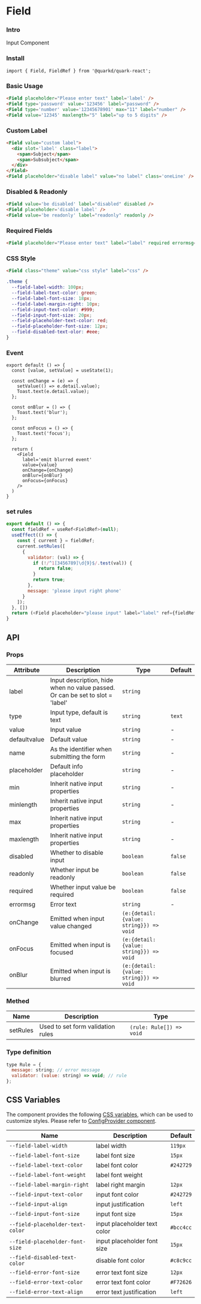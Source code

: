 # Field

### Intro

Input Component

### Install

```tsx
import { Field, FieldRef } from '@quarkd/quark-react';
```

### Basic Usage

```html
<Field placeholder="Please enter text" label='label' />
<Field type='password' value='123456' label="password" />
<Field type='number' value='12345678901' max="11" label="number" />
<Field value='12345' maxlength="5" label="up to 5 digits" />
```

### Custom Label
```html
<Field value="custom label">
  <div slot='label' class="label">
    <span>Subject</span>
    <span>Subsubject</span>
  </div>
</Field>
<Field placeholder="disable label" value="no label" class='oneLine' />
```
### Disabled & Readonly
```html
<Field value='be disabled' label="disabled" disabled />
<Field placeholder='disable label' />
<Field value='be readonly' label="readonly" readonly />
```
### Required Fields
```html
<Field placeholder="Please enter text" label="label" required errormsg="can not be empty" />
```
### CSS Style
```html
<Field class="theme" value="css style" label="css" />
```

```css
.theme {
  --field-label-width: 100px;
  --field-label-text-color: green;
  --field-label-font-size: 18px;
  --field-label-margin-right: 10px;
  --field-input-text-color: #999;
  --field-input-font-size: 20px;
  --field-placeholder-text-color: red;
  --field-placeholder-font-size: 12px;
  --field-disabled-text-olor: #eee;
}
```
### Event
```tsx
export default () => {
  const [value, setValue] = useState(1);

  const onChange = (e) => {
    setValue(() => e.detail.value);
    Toast.text(e.detail.value);
  };

  const onBlur = () => {
    Toast.text('blur');
  };

  const onFocus = () => {
    Toast.text('focus');
  };

  return (
    <Field
      label='emit blurred event'
      value={value}
      onChange={onChange}
      onBlur={onBlur}
      onFocus={onFocus}
    />
  )
}
```

### set rules
```js
export default () => {
  const fieldRef = useRef<FieldRef>(null);
  useEffect(() => {
    const { current } = fieldRef;
    current.setRules([
      {
        validator: (val) => {
          if (!/^1[3456789]\d{9}$/.test(val)) {
            return false;
          }
          return true;
        },
        message: 'please input right phone'
      }
    ]);
  }, [])
  return (<Field placeholder="please input" label="label" ref={fieldRef} />)
}
```

## API

### Props

| Attribute     | Description                       | Type   | Default          |
|---------------|-----------------------------------|--------|------------------|
| label         | Input description, hide when no value passed. Or can be set to slot = 'label' | `string`
| type          | Input type, default is text       | `string` | `text`
| value         | Input value                       | `string` | -
| defaultvalue  | Default value                     | `string` | -
| name          | As the identifier when submitting the form | `string` | -
| placeholder   | Default info placeholder          | `string` | -
| min           | Inherit native input properties   | `string` | -
| minlength     | Inherit native input properties   | `string` | -
| max           | Inherit native input properties   | `string` | -
| maxlength     | Inherit native input properties   | `string`  | -
| disabled      | Whether to disable input          | `boolean` | `false`
| readonly      | Whether input be readonly         | `boolean` | `false`
| required      | Whether input value be required   | `boolean` | `false`
| errormsg      | Error text                        | `string`  | -
| onChange      | Emitted when input value changed  | `(e:{detail:{value: string}}) => void`
| onFocus       | Emitted when input is focused     | `(e:{detail:{value: string}}) => void`
| onBlur        | Emitted when input is blurred     | `(e:{detail:{value: string}}) => void`

### Methed
| Name         | Description                       | Type   |
|--------------|-----------------------------------|--------|
| setRules     | Used to set form validation rules | `(rule: Rule[]) => void`

### Type definition
```js
type Rule = {
  message: string; // error message
  validator: (value: string) => void; // rule
};
```
## CSS Variables

The component provides the following [CSS variables](https://developer.mozilla.org/zh-CN/docs/Web/CSS/Using_CSS_custom_properties), which can be used to customize styles. Please refer to [ConfigProvider component](#/theme).


| Name                            | Description                   | Default          |
|---------------------------------|-------------------------------|------------------|
| `--field-label-width`           | label width                   | `119px`
| `--field-label-font-size`       | label font size               | `15px`
| `--field-label-text-color`      | label font color              | `#242729`
| `--field-label-font-weight`     | label font weight             |
| `--field-label-margin-right`    | label right margin            | `12px`
| `--field-input-text-color`      | input font color              | `#242729`
| `--field-input-align`           | input justification           | `left`
| `--field-input-font-size`       | input font size               | `15px`
| `--field-placeholder-text-color`| input placeholder text color  | `#bcc4cc`
| `--field-placeholder-font-size` | input placeholder font size   | `15px`
| `--field-disabled-text-color`   | disable font color            | `#c8c9cc`
| `--field-error-font-size`       | error text font size          | `12px`
| `--field-error-text-color`      | error text font color         | `#F72626`
| `--field-error-text-align`      | error text justification      | `left`
